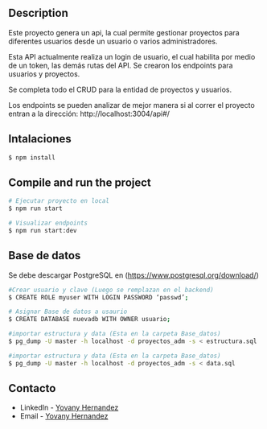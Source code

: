 ## Description

Este proyecto genera un api, la cual permite gestionar proyectos para diferentes usuarios desde un usuario o varios administradores.

Esta API actualmente realiza un login de usuario, el cual habilita por medio de un token, las demás rutas del API. Se crearon los endpoints para usuarios y proyectos.

Se completa todo el CRUD para la entidad de proyectos y usuarios.

Los endpoints se pueden analizar de mejor manera si al correr el proyecto entran a la dirección: http://localhost:3004/api#/

## Intalaciones

```bash
$ npm install
```

## Compile and run the project

```bash
# Ejecutar proyecto en local
$ npm run start

# Visualizar endpoints
$ npm run start:dev

```

## Base de datos

Se debe descargar PostgreSQL en (https://www.postgresql.org/download/)

```bash
#Crear usuario y clave (Luego se remplazan en el backend)
$ CREATE ROLE myuser WITH LOGIN PASSWORD ‘passwd’;

# Asignar Base de datos a usaurio
$ CREATE DATABASE nuevadb WITH OWNER usuario;

#importar estructura y data (Esta en la carpeta Base_datos)
$ pg_dump -U master -h localhost -d proyectos_adm -s < estructura.sql

#importar estructura y data (Esta en la carpeta Base_datos)
$ pg_dump -U master -h localhost -d proyectos_adm -s < data.sql
```

## Contacto

- LinkedIn - [Yovany Hernandez](https://www.linkedin.com/in/yovany-hernandez-morales-5034471ba/)
- Email - [Yovany Hernandez](yovanick300@gmail.com)
